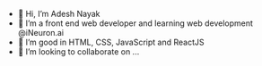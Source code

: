 - 👋 Hi, I’m Adesh Nayak
- 👀 I’m a front end web developer and learning web development @iNeuron.ai
- 🌱 I’m good in HTML, CSS, JavaScript and ReactJS
- 💞️ I’m looking to collaborate on ...

<!---
Adesh000/Adesh000 is a ✨ special ✨ repository because its `README.md` (this file) appears on your GitHub profile.
You can click the Preview link to take a look at your changes.
--->
